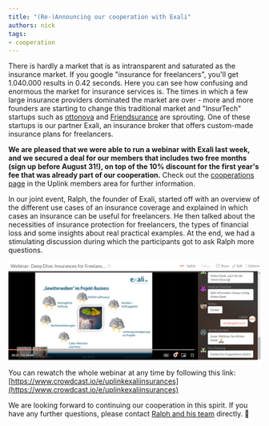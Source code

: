 ```yaml
---
title: "(Re-)Announcing our cooperation with Exali"
authors: nick
tags:
- cooperation
---
```


There is hardly a market that is as intransparent and saturated as the insurance market. If you google "insurance for freelancers", you'll get 1.040.000 results in 0.42 seconds. Here you can see how confusing and enormous the market for insurance services is. The times in which a few large insurance providers dominated the market are over - more and more founders are starting to change this traditional market and "InsurTech" startups such as [ottonova](https://www.ottonova.de/) and [Friendsurance](https://www.friendsurance.de/) are sprouting. One of these startups is our partner Exali, an insurance broker that offers custom-made insurance plans for freelancers.

<!--truncate-->

**We are pleased that we were able to run a webinar with Exali last week, and we secured a deal for our members that includes two free months (sign up before August 31!), on top of the 10% discount for the first year's fee that was already part of our cooperation.** Check out the [cooperations page](https://my.uplink.tech/services/cooperations) in the Uplink members area for further information.

In our joint event, Ralph, the founder of Exali, started off with an overview of the different use cases of an insurance coverage and explained in which cases an insurance can be useful for freelancers. He then talked about the necessities of insurance protection for freelancers, the types of financial loss and some insights about real practical examples. At the end, we had a stimulating discussion during which the participants got to ask Ralph more questions.

![](screenshot.png)

You can rewatch the whole webinar at any time by following this link: [https://www.crowdcast.io/e/uplinkexaliinsurances](https://www.crowdcast.io/e/uplinkexaliinsurances)

We are looking forward to continuing our cooperation in this spirit. If you have any further questions, please contact [Ralph and his team](https://www.exali.de/Ueber-exali/Unternehmen/Das-Team,100378.php) directly. 🤙
